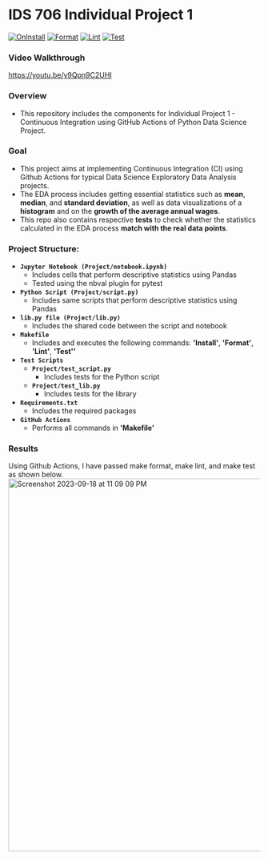 # IDS 706 Individual Project 1
[![OnInstall](https://github.com/nogibjj/Jaxon-Yue-Individual-Project-1/actions/workflows/install.yml/badge.svg)](https://github.com/nogibjj/Jaxon-Yue-Individual-Project-1/actions/workflows/install.yml)
[![Format](https://github.com/nogibjj/Jaxon-Yue-Individual-Project-1/actions/workflows/format.yml/badge.svg)](https://github.com/nogibjj/Jaxon-Yue-Individual-Project-1/actions/workflows/format.yml)
[![Lint](https://github.com/nogibjj/Jaxon-Yue-Individual-Project-1/actions/workflows/lint.yml/badge.svg)](https://github.com/nogibjj/Jaxon-Yue-Individual-Project-1/actions/workflows/lint.yml)
[![Test](https://github.com/nogibjj/Jaxon-Yue-Individual-Project-1/actions/workflows/test.yml/badge.svg)](https://github.com/nogibjj/Jaxon-Yue-Individual-Project-1/actions/workflows/test.yml)

### Video Walkthrough
https://youtu.be/y9Qpn9C2UHI

### Overview
* This repository includes the components for Individual Project 1 - Continuous Integration using GitHub Actions of Python Data Science Project.

### Goal
* This project aims at implementing Continuous Integration (CI) using Github Actions for typical Data Science Exploratory Data Analysis projects.
* The EDA process includes getting essential statistics such as **mean**, **median**, and **standard deviation**, as well as data visualizations of a **histogram** and on the **growth of the average annual wages**.
* This repo also contains respective **tests** to check whether the statistics calculated in the EDA process **match with the real data points**.

### Project Structure:
- **`Jupyter Notebook (Project/notebook.ipynb)`**
    - Includes cells that perform descriptive statistics using Pandas
    - Tested using the nbval plugin for pytest
- **`Python Script (Project/script.py)`**
    - Includes same scripts that perform descriptive statistics using Pandas
- **`lib.py file (Project/lib.py)`**
    - Includes the shared code between the script and notebook
- **`Makefile`**
    - Includes and executes the following commands: **'Install'**, **'Format'**, **'Lint'**, **'Test''**
- **`Test Scripts`**
    - **`Project/test_script.py`**
        - Includes tests for the Python script
    - **`Project/test_lib.py`**
        - Includes tests for the library
- **`Requirements.txt`**
    - Includes the required packages
- **`GitHub Actions`**
    - Performs all commands in **'Makefile'**

### Results
Using Github Actions, I have passed make format, make lint, and make test as shown below.
<img width="745" alt="Screenshot 2023-09-18 at 11 09 09 PM" src="https://github.com/nogibjj/Jaxon-Yue-Individual-Project-1/assets/70416390/88e85f7c-75e0-4397-a3de-141b5e2514ec">
